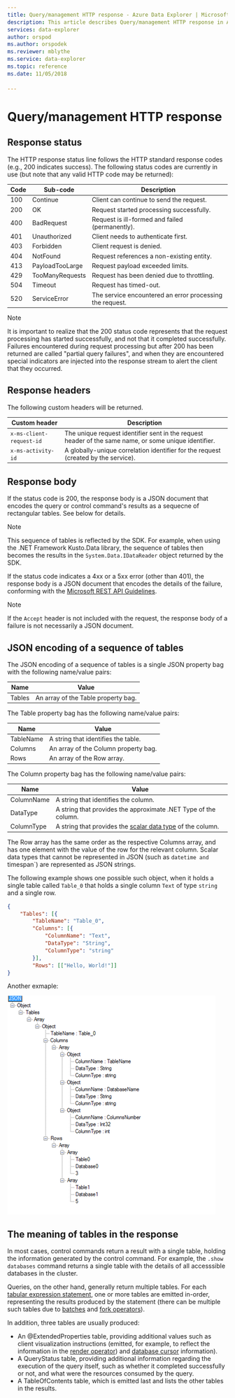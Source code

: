 ```yaml
---
title: Query/management HTTP response - Azure Data Explorer | Microsoft Docs
description: This article describes Query/management HTTP response in Azure Data Explorer.
services: data-explorer
author: orspod
ms.author: orspodek
ms.reviewer: mblythe
ms.service: data-explorer
ms.topic: reference
ms.date: 11/05/2018

---
```

# Query/management HTTP response

## Response status

The HTTP response status line follows the HTTP standard response codes
(e.g., 200 indicates success). The following status codes are currently in use
(but note that any valid HTTP code may be returned):

|Code|Sub-code       |Description                                    |
|----|---------------|-----------------------------------------------|
|100 |Continue       |Client can continue to send the request.       |
|200 |OK             |Request started processing successfully.       |
|400 |BadRequest     |Request is ill-formed and failed (permanently).|
|401 |Unauthorized   |Client needs to authenticate first.            |
|403 |Forbidden      |Client request is denied.                      |
|404 |NotFound       |Request references a non-existing entity.      |
|413 |PayloadTooLarge|Request payload exceeded limits.               |
|429 |TooManyRequests|Request has been denied due to throttling.     |
|504 |Timeout        |Request has timed-out.                         |
|520 |ServiceError   |The service encountered an error processing the request.|

> [!NOTE]
> It is important to realize that the 200 status code represents that the
> request processing has started successfully, and not that it completed
> successfully. Failures encountered during request processing but after 200
> has been returned are called "partial query failures", and when they
> are encountered special indicators are injected into the response stream
> to alert the client that they occurred.

## Response headers

The following custom headers will be returned.

|Custom header           |Description                                                                                               |
|------------------------|----------------------------------------------------------------------------------------------------------|
|`x-ms-client-request-id`|The unique request identifier sent in the request header of the same name, or some unique identifier.     |
|`x-ms-activity-id`      |A globally-unique correlation identifier for the request (created by the service).                        |

## Response body

If the status code is 200, the response body is a JSON document that encodes
the query or control command's results as a sequecne of rectangular tables.
See below for details.

> [!NOTE]
> This sequence of tables is reflected by the SDK. For example, when using the
> .NET Framework Kusto.Data library, the sequence of tables then becomes
> the results in the `System.Data.IDataReader` object returned by the
> SDK.

If the status code indicates a 4xx or a 5xx error (other than 401),
the response body is a JSON document that encodes the details of the failure,
conforming with the [Microsoft REST API Guidelines](https://github.com/microsoft/api-guidelines).

> [!NOTE]
> If the `Accept` header is not included with the request, the response body
> of a failure is not necessarily a JSON document.

## JSON encoding of a sequence of tables

The JSON encoding of a sequence of tables is a single JSON property bag with
the following name/value pairs:

|Name  |Value                              |
|------|-----------------------------------|
|Tables|An array of the Table property bag.|

The Table property bag has the following name/value pairs:

|Name     |Value                               |
|---------|------------------------------------|
|TableName|A string that identifies the table. |
|Columns  |An array of the Column property bag.|
|Rows     |An array of the Row array.          |

The Column property bag has the following name/value pairs:

|Name      |Value                                                          |
|----------|---------------------------------------------------------------|
|ColumnName|A string that identifies the column.                           |
|DataType  |A string that provides the approximate .NET Type of the column.|
|ColumnType|A string that provides the [scalar data type](../../query/scalar-data-types/index.md) of the column.|

The Row array has the same order as the respective Columns array,
and has one element with the value of the row for the relevant column.
Scalar data types that cannot be represented in JSON (such as `datetime
and `timespan`) are represented as JSON strings.

The following example shows one possible such object, when it holds
a single table called `Table_0` that holds a single column `Text` of type
`string` and a single row.

```json
{
    "Tables": [{
        "TableName": "Table_0",
        "Columns": [{
            "ColumnName": "Text",
            "DataType": "String",
            "ColumnType": "string"
        }],
        "Rows": [["Hello, World!"]]
}
```

Another exmaple:

![JSON Response Representation](../images/rest-json-representation.png "rest-json-representation")

## The meaning of tables in the response

In most cases, control commands return a result with a single table, holding
the information generated by the control command. For example, the `.show databases`
command returns a single table with the details of all accesssible databases
in the cluster.

Queries, on the other hand, generally return multiple tables. For each
[tabular expression statement](../../query/tabularexpressionstatements.md),
one or more tables are emitted in-order, representing the results produced
by the statement (there can be multiple such tables due to [batches](../../query/batches.md)
and [fork operators](../../query/forkoperator.md)).

In addition, three tables are usually produced:

* An @ExtendedProperties table, providing additional values such as client visualization
  instructions (emitted, for example, to reflect the information in the
  [render operator](../../query/renderoperator.md)) and [database cursor](../../management/databasecursor.md)
  information).
* A QueryStatus table, providing additional information regarding the execution
  of the query itself, such as whether it completed successfully or not,
  and what were the resources consumed by the query.
* A TableOfContents table, which is emitted last and lists the other tables
  in the results.


